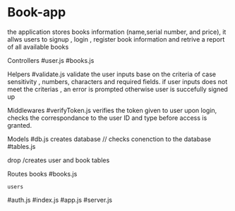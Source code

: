 # Book-app
the application stores books  information (name,serial number, and price), it allws users to signup , login , register book information and retrive a report of all available books 

Controllers 
#user.js 
#books.js

Helpers
#validate.js 
validate the user inputs base on the criteria of case sensitivity , numbers, characters and required fields. 
if user inputs does not meet the criterias , an error is prompted  otherwise user is succefully signed up 

Middlewares
#verifyToken.js
verifies the token given to user upon login, checks the correspondance to the user ID and type before access is granted.

Models
#db.js
creates database // checks conenction to the database 
#tables.js 

drop /creates user and book tables 

Routes
    books
#books.js 

    users 
#auth.js
#index.js
#app.js
#server.js

